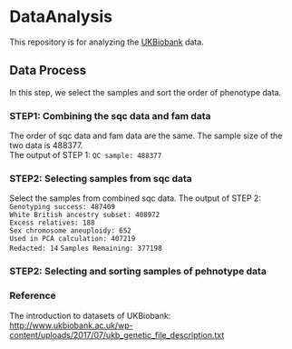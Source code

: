 # DataAnalysis
This repository is for analyzing the [UKBiobank](http://www.ukbiobank.ac.uk/) data.

## Data Process
In this step, we select the samples and sort the order of phenotype data.

### STEP1: Combining the sqc data and fam data
The order of sqc data and fam data are the same. The sample size of the two data is 488377. <br>
The output of STEP 1: `QC sample: 488377`

### STEP2: Selecting samples from sqc data
Select the samples from combined sqc data.
The output of STEP 2:<br>
`Genotyping success: 487409 `<br/>
`White British ancestry subset: 408972` <br>
`Excess relatives: 188` <br>
`Sex chromosome aneuploidy: 652` <br>
`Used in PCA calculation: 407219` <br>
`Redacted: 14`
`Samples Remaining: 377198`

### STEP2: Selecting and sorting samples of pehnotype data

### Reference
The introduction to datasets of UKBiobank: http://www.ukbiobank.ac.uk/wp-content/uploads/2017/07/ukb_genetic_file_description.txt
